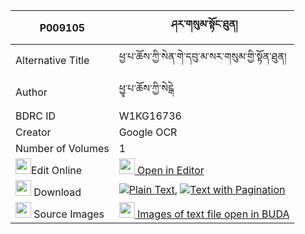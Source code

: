 |P009105|ཤར་གསུམ་སྟོང་ཐུན། 
| --- | --- 
|Alternative Title |ཕྱ་པ་ཆོས་ཀྱི་སེན་གེ་དབུ་མ་སར་གསུམ་གྱི་སྟོན་ཐུན།
|Author| ཕྱྭ་པ་ཆོས་ཀྱི་སེངྒེ
|BDRC ID | W1KG16736
|Creator | Google OCR
|Number of Volumes| 1
|<img width="25" src="https://img.icons8.com/color/25/000000/edit-property.png">Edit Online| [<img width="25" src="https://avatars.githubusercontent.com/u/45091458?s=200&v=4"> Open in Editor](http://editor.openpecha.org/P009105)
|<img width="25" src="https://img.icons8.com/fluent/48/000000/download-2.png"/>  Download | [![](https://img.icons8.com/color/20/000000/txt.png)Plain Text](https://github.com/Openpecha/P009105/releases/download/v2/shar_sum_tongtun_plain_P009105.zip), [![](https://img.icons8.com/color/20/000000/txt.png)Text with Pagination](https://github.com/Openpecha/P009105/releases/download/v2/shar_sum_tongtun_pages_P009105.zip)
|<img width="25" src="https://img.icons8.com/plasticine/100/000000/pictures-folder.png"/>  Source Images | [<img width="25" src="https://library.bdrc.io/icons/BUDA-small.svg"> Images of text file open in BUDA](https://library.bdrc.io/show/bdr:W1KG16736)
